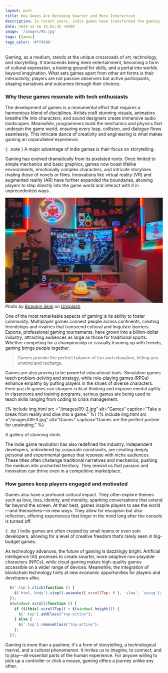 ```yaml
---
layout: post
title: How Games Are Becoming Smarter and More Interactive
description: In recent years, indie games have transformed the gaming industry, offering unique experiences that often surpass mainstream titles in creativity and innovation.
date: 2024-12-16 15:01:35 +0300
image: '/images/05.jpg'
tags: [Games]
tags_color: '#ff4500'
---
```


Gaming, as a medium, stands at the unique crossroads of art, technology, and storytelling. It transcends being mere entertainment, becoming a form of cultural expression, a training ground for skills, and a portal into worlds beyond imagination. What sets games apart from other art forms is their interactivity; players are not passive observers but active participants, shaping narratives and outcomes through their choices.

### Why these games resonate with tech enthusiasts

The development of games is a monumental effort that requires a harmonious blend of disciplines. Artists craft stunning visuals, animators breathe life into characters, and sound designers create immersive audio landscapes. Meanwhile, programmers build the mechanics and physics that underpin the game world, ensuring every leap, collision, and dialogue flows seamlessly. This intricate dance of creativity and engineering is what makes gaming an unparalleled experience.

{: .note }
A major advantage of indie games is their focus on storytelling.

Gaming has evolved dramatically from its pixelated roots. Once limited to simple mechanics and basic graphics, games now boast lifelike environments, emotionally complex characters, and intricate storylines rivaling those of novels or films. Innovations like virtual reality (VR) and augmented reality (AR) have further expanded the boundaries, allowing players to step directly into the game world and interact with it in unprecedented ways.

![Games](/images/09-1.jpg)
*Photo by [Branden Skeli](https://unsplash.com/@branden_skeli) on [Unsplash](https://unsplash.com/)*

One of the most remarkable aspects of gaming is its ability to foster community. Multiplayer games connect people across continents, creating friendships and rivalries that transcend cultural and linguistic barriers. Esports, professional gaming tournaments, have grown into a billion-dollar industry, attracting audiences as large as those for traditional sports. Whether competing for a championship or casually teaming up with friends, gaming brings people together.

> Games provide the perfect balance of fun and relaxation, letting you unwind and recharge.

Games are also proving to be powerful educational tools. Simulation games teach problem-solving and strategy, while role-playing games (RPGs) enhance empathy by putting players in the shoes of diverse characters. Even puzzle games can sharpen critical thinking and improve mental agility. In classrooms and training programs, serious games are being used to teach skills ranging from coding to crisis management.

<div class="gallery-box">
  <div class="gallery gallery-columns-2">
    {% include img.html src ="/images/09-2.jpg" alt="Games" caption="Take a break from reality and dive into a game." %}
    {% include img.html src ="/images/09-3.jpg" alt="Games" caption="Games are the perfect partner for unwinding." %}
  </div>
  <p>A gallery of stunning shots</p>
</div>

The indie game revolution has also redefined the industry. Independent developers, unhindered by corporate constraints, are creating deeply personal and experimental games that resonate with niche audiences. These titles often challenge traditional narratives and mechanics, pushing the medium into uncharted territory. They remind us that passion and innovation can thrive even in a competitive marketplace.

### How games keep players engaged and motivated

Games also have a profound cultural impact. They often explore themes such as love, loss, identity, and morality, sparking conversations that extend far beyond the screen. At their best, games inspire players to see the world—and themselves—in new ways. They allow for escapism but also reflection, offering experiences that linger in the mind long after the console is turned off.

{: .tip }
Indie games are often created by small teams or even solo developers, allowing for a level of creative freedom that’s rarely seen in big-budget games.

As technology advances, the future of gaming is dazzlingly bright. Artificial intelligence (AI) promises to create smarter, more adaptive non-playable characters (NPCs), while cloud gaming makes high-quality games accessible on a wider range of devices. Meanwhile, the integration of blockchain technology hints at new economic opportunities for players and developers alike.

```js
  $('.top').click(function () {
    $('html, body').stop().animate({ scrollTop: 0 }, 'slow', 'swing');
  });
  $(window).scroll(function () {
    if ($(this).scrollTop() > $(window).height()) {
      $('.top').addClass("top-active");
    } else {
      $('.top').removeClass("top-active");
    };
  });
```

Gaming is more than a pastime; it's a form of storytelling, a technological marvel, and a cultural phenomenon. It invites us to imagine, to connect, and to play—all essential parts of the human experience. For anyone willing to pick up a controller or click a mouse, gaming offers a journey unlike any other.